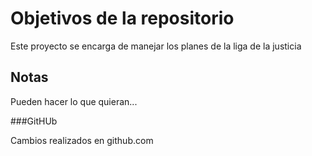 # Objetivos de la repositorio

Este proyecto se encarga de manejar los planes de la liga de la justicia


## Notas
Pueden hacer lo que quieran...

###GitHUb

Cambios realizados en github.com
